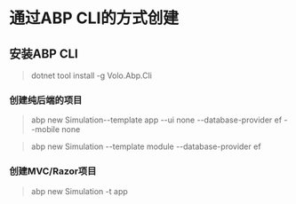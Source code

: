 # 通过ABP CLI的方式创建
##  安装ABP CLI
>dotnet tool install -g Volo.Abp.Cli

### 创建纯后端的项目
> abp new Simulation--template app --ui none --database-provider ef --mobile none

> abp new Simulation --template module --database-provider ef

### 创建MVC/Razor项目
> abp new Simulation -t app